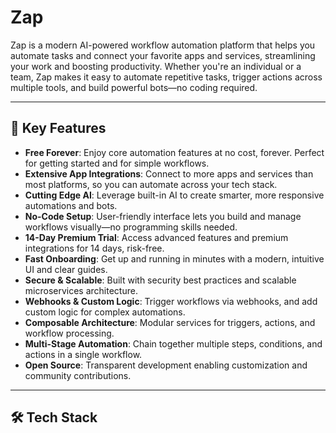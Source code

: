 # Zap

Zap is a modern AI-powered workflow automation platform that helps you automate tasks and connect your favorite apps and services, streamlining your work and boosting productivity. Whether you're an individual or a team, Zap makes it easy to automate repetitive tasks, trigger actions across multiple tools, and build powerful bots—no coding required.

---

## 🚀 Key Features

- **Free Forever**: Enjoy core automation features at no cost, forever. Perfect for getting started and for simple workflows.
- **Extensive App Integrations**: Connect to more apps and services than most platforms, so you can automate across your tech stack.
- **Cutting Edge AI**: Leverage built-in AI to create smarter, more responsive automations and bots.
- **No-Code Setup**: User-friendly interface lets you build and manage workflows visually—no programming skills needed.
- **14-Day Premium Trial**: Access advanced features and premium integrations for 14 days, risk-free.
- **Fast Onboarding**: Get up and running in minutes with a modern, intuitive UI and clear guides.
- **Secure & Scalable**: Built with security best practices and scalable microservices architecture.
- **Webhooks & Custom Logic**: Trigger workflows via webhooks, and add custom logic for complex automations.
- **Composable Architecture**: Modular services for triggers, actions, and workflow processing.
- **Multi-Stage Automation**: Chain together multiple steps, conditions, and actions in a single workflow.
- **Open Source**: Transparent development enabling customization and community contributions.

---

## 🛠️ Tech Stack

**Frontend**
- [Next.js](https://nextjs.org/) (React-based framework)
- TypeScript for type safety
- Modern CSS (with support for custom fonts like Geist)
- Component-driven architecture

**Backend & Services**
- Node.js (TypeScript)
- Express.js for API and service logic
- Modular services: primary backend, hooks service, processor, and worker
- Prisma ORM for database access and migrations
- Webhooks handling for real-time triggers
- AI features and logic integration

**Database**
- Prisma ORM (compatible with PostgreSQL, MySQL, SQLite, and more)

**DevOps & Deployment**
- Docker: Each microservice and frontend has its own Dockerfile for isolated, reproducible deployments
- Cloud-ready: Optimized for deployment on platforms like Vercel, Render, or your own Kubernetes cluster

**Other Tools**
- ESLint for code quality
- Modern authentication (JWT-based)
- Environmental configuration for secrets and keys

---

## 📦 Repository Structure

```
zap/
├── frontend/         # Next.js frontend
├── primary-backend/  # Main backend service (API, auth, workflow logic)
├── hooks/            # Webhook handling service
├── processor/        # Workflow processor and job runner
├── worker/           # Worker for async/background tasks
├── shared/           # Shared code and types (if present)
└── README.md         # This file
```

---

## 🏁 Getting Started

### 1. Clone the repository

```bash
git clone https://github.com/krrakshit/zap.git
cd zap
```

### 2. Start the Frontend

```bash
cd frontend
npm install           # or yarn / pnpm / bun install
npm run dev           # or yarn dev / pnpm dev / bun dev
```

Open [http://localhost:3000](http://localhost:3000) in your browser.

### 3. Run Backend Services

Each backend microservice has its own directory and Dockerfile. You can run them locally with Node.js or Docker.

#### Example: Running the hooks service

```bash
cd hooks
npm install
npm run dev
```

Or with Docker:

```bash
docker build -t zap-hooks .
docker run -p 3002:3002 zap-hooks
```

> Repeat similar steps for `primary-backend`, `processor`, and `worker`.

### 4. Environment Variables

Each service may require environment variables such as database URLs, secret keys, etc. See the respective directory for a `.env.example` or instructions.

---

## 🧑‍💻 Example Usage

- **Create a Workflow**: Use the UI to visually define a trigger (e.g., "New email received") and actions (e.g., "Send a message to Slack").
- **Connect Apps**: Authorize and connect third-party apps to automate tasks across platforms.
- **AI-Powered Actions**: Use AI features to process, summarize, or transform data as part of your automations.
- **Advanced Users**: Set up custom webhooks to trigger workflows from any service that supports HTTP requests.

---

## 📚 Learn More

- [Next.js Documentation](https://nextjs.org/docs)
- [Prisma Docs](https://www.prisma.io/docs/)
- [Node.js Docs](https://nodejs.org/en/docs)
- [Docker Documentation](https://docs.docker.com/)

---

## 🛡️ Security

- Environment variables for all secrets
- JWT-based authentication
- Follows Node.js security best practices

---

## 🌎 Deployment

- **Frontend**: Deploy to [Vercel](https://vercel.com/) with one click, or use your own infrastructure.
- **Backend Services**: Deploy each service as a Docker container, or to popular cloud providers.
- **Database**: Compatible with managed databases (Supabase, Neon, AWS RDS, etc.)

---

## 🤝 Contributing

Contributions are welcome! Please open issues or pull requests for improvements, bug fixes, or new features.

---

## 📄 License

This project is open source. See [LICENSE](LICENSE) for details.

---

> For more details, see the source code or open an issue on [GitHub](https://github.com/krrakshit/zap).
